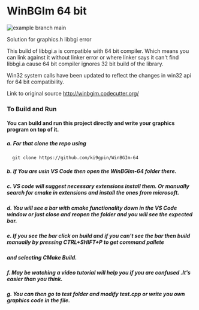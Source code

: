 # WinBGIm 64 bit

![example branch main](https://github.com/ki9gpin/WinBGIm-64/actions/workflows/cmake.yml/badge.svg)

Solution for graphics.h libbgi error

This build of libbgi.a is compatible with 64 bit compiler.
Which means you can link against it without linker error or 
where linker says it can't find libbgi.a cause 64 bit compiler 
ignores 32 bit build of the library.


Win32 system calls have been updated to reflect the changes in win32 api for 64 bit compatibility.

Link to original source http://winbgim.codecutter.org/



### To Build and Run
####  You can build and run this project directly and write your graphics program on top of it. 
#####       a. For that clone the repo using 
      
      git clone https://github.com/ki9gpin/WinBGIm-64

#####       b. If You are usin VS Code then open the WinBGIm-64 folder there. 

#####       c. VS code will suggest necessary extensions install them.  Or manually search for cmake in extensions and install the ones from microsoft. 

#####       d. You will see a bar with cmake functionality down in the VS Code window or just close and reopen the folder and you will see the expected bar.

#####       e. If you see the bar click on build and if you can't see the bar then build manually by  pressing CTRL+SHIFT+P to get command pallete 

#####                         and selecting CMake Build.  

#####       f. May be watching a video tutorial will help you if you are confused .It's easier than you think.
 
#####       g. You can then go to *test* folder and modify *test.cpp* or write you own graphics code in the file.
